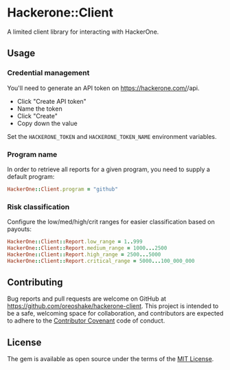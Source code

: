 # Hackerone::Client

A limited client library for interacting with HackerOne.

## Usage

### Credential management

You'll need to generate an API token on https://hackerone.com/<program>/api.

* Click "Create API token"
* Name the token
* Click "Create"
* Copy down the value

Set the `HACKERONE_TOKEN` and `HACKERONE_TOKEN_NAME` environment variables.

### Program name

In order to retrieve all reports for a given program, you need to supply a default program:

```ruby
HackerOne::Client.program = "github"
```

### Risk classification

Configure the low/med/high/crit ranges for easier classification based on payouts:

```ruby
HackerOne::Client::Report.low_range = 1..999
HackerOne::Client::Report.medium_range = 1000...2500
HackerOne::Client::Report.high_range = 2500...5000
HackerOne::Client::Report.critical_range = 5000...100_000_000
```

## Contributing

Bug reports and pull requests are welcome on GitHub at https://github.com/oreoshake/hackerone-client. This project is intended to be a safe, welcoming space for collaboration, and contributors are expected to adhere to the [Contributor Covenant](http://contributor-covenant.org) code of conduct.


## License

The gem is available as open source under the terms of the [MIT License](http://opensource.org/licenses/MIT).
